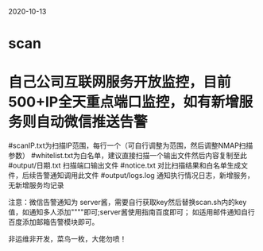 2020-10-13
# scan
# 自己公司互联网服务开放监控，目前500+IP全天重点端口监控，如有新增服务则自动微信推送告警
#scanIP.txt为扫描IP范围，每行一个（可自行调整为范围，然后调整NMAP扫描参数）
#whitelist.txt为白名单，建议直接扫描一个输出文件然后内容复制至此
#output/日期.txt 扫描端口输出文件
#notice.txt 对比扫描结果和白名单生成文件，后续告警通知调用此文件
#output/logs.log 通知执行情况日志，新增服务，无新增服务均记录

注意：微信告警通知为 server酱，需要自行获取key然后替换scan.sh内的key值，如通知多人添加""""即可;server酱使用指南百度即可；
如适用邮件通知自行百度添加邮箱告警模块即可。

非运维非开发，菜鸟一枚，大佬勿喷！

